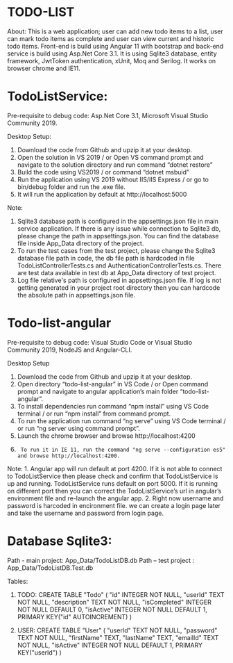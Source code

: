 # TODO-LIST

About: This is a web application; user can add new todo items to a list, user can mark todo items as complete and user can view current and historic todo items. 
Front-end is build using Angular 11 with bootstrap and back-end service is build using Asp.Net Core 3.1. It is using Sqlite3 database, entity framework, JwtToken authentication, xUnit, Moq and Serilog. It works on browser chrome and IE11.

# TodoListService:
Pre-requisite to debug code: Asp.Net Core 3.1, Microsoft Visual Studio Community 2019.

Desktop Setup:
1.	Download the code from Github and upzip it at your desktop.
2.	Open the solution in VS 2019 / or Open VS command prompt and navigate to the solution directory and run command “dotnet restore”
3.	Build the code using VS2019 / or command “dotnet msbuid”
4.	Run the application using VS 2019 without IIS/IIS Express / or go to bin/debug folder and run the .exe file.
5.	It will run the application by default at http://localhost:5000

Note: 
1.	Sqlite3 database path is configured in the appsettings.json file in main service application. If there is any issue while connection to Sqlite3 db, please change the path in appsettings.json. You can find the database file inside App_Data directory of the project.
2.	To run the test cases from the test project, please change the Sqlite3 database file path in code, the db file path is hardcoded in file TodoListControllerTests.cs and AuthenticationControllerTests.cs. There are test data available in test db at App_Data directory of test project.
3.	Log file relative's path is configured in appsettings.json file. If log is not getting generated in your project root directory then you can hardcode the absolute path in appsettings.json file.


# Todo-list-angular
Pre-requisite to debug code: Visual Studio Code or Visual Studio Community 2019, NodeJS and Angular-CLI.

Desktop Setup
1.	Download the code from Github and upzip it at your desktop.
2.	Open directory “todo-list-angular” in VS Code / or Open command prompt and navigate to angular application’s main folder “todo-list-angular”.
3.	To install dependencies run command “npm install” using VS Code terminal / or run “npm install” from command prompt.
4.	To run the application run command “ng serve” using VS Code terminal / or run “ng server using command prompt”.
5.	Launch the chrome browser and browse http://localhost:4200
6.      To run it in IE 11, run the command "ng serve --configuration es5" and browse http://localhost:4200.

Note: 1. Angular app will run default at port 4200. If it is not able to connect to TodoListService then please check and confirm that TodoListService is up and running. TodoListService runs default on port 5000. If it is running on different port then you can correct the TodoListService’s url in angular’s environment file and re-launch the angular app.
2. Right now username and password is harcoded in encironment file. we can create a login page later and take the username and password from login page.


# Database Sqlite3:
Path - main project: App_Data/TodoListDB.db
Path – test project : App_Data/TodoListDB.Test.db

Tables:
1.	TODO: 
CREATE TABLE "Todo" (
	"id"	INTEGER NOT NULL,
	"userId"	TEXT NOT NULL,
	"description"	TEXT NOT NULL,
	"isCompleted"	INTEGER NOT NULL DEFAULT 0,
	"isActive"	INTEGER NOT NULL DEFAULT 1,
	PRIMARY KEY("id" AUTOINCREMENT)
)

2.	USER: 
CREATE TABLE "User" (
	"userId"	TEXT NOT NULL,
	"password"	TEXT NOT NULL,
	"firstName"	TEXT,
	"lastName"	TEXT,
	"emailId"	TEXT NOT NULL,
	"isActive"	INTEGER NOT NULL DEFAULT 1,
	PRIMARY KEY("userId")
)

